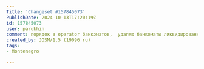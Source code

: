 ```yaml
---
Title: 'Changeset #157845073'
PublishDate: 2024-10-13T17:20:19Z
id: 157845073
user: parukhin
comment: порядок в operator банкоматов,  удаляю банкоматы ликвидированных банков
created_by: JOSM/1.5 (19096 ru)
tags:
- Montenegro

---
```

